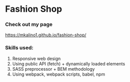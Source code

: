 # Fashion Shop
### Check out my page
https://mkalino1.github.io/fashion-shop/
### Skills used:
1) Responsive web design
2) Using public API (fetch) + dynamically loaded elements
3) SASS preprocessor + BEM methodology
4) Using webpack, webpack scripts, babel, npm
